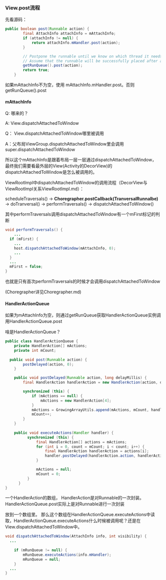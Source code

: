 ### View.post流程



先看源码：

```java
public boolean post(Runnable action) {
        final AttachInfo attachInfo = mAttachInfo;
        if (attachInfo != null) {
            return attachInfo.mHandler.post(action);
        }

        // Postpone the runnable until we know on which thread it needs to run.
        // Assume that the runnable will be successfully placed after attach.
        getRunQueue().post(action);
        return true;
    }
```

如果mAttachInfo不为空，使用 mAttachInfo.mHandler.post。否则getRunQueue().post



#### mAttachInfo

Q: 哪来的？ 

A: View.dispatchAttachedToWindow

Q： View.dispatchAttachedToWindow哪里被调用

A：父布局ViewGroup.dispatchAttachedToWindow里会调用super.dispatchAttachedToWindow

所以这个mAttachInfo是跟着布局一层一层通过dispatchAttachedToWindow， 最终我们需要看最外层的View(Activity的DecorView)的dispatchAttachedToWindow是怎么被调用的。 

ViewRootImpl中dispatchAttachedToWindow的调用流程（DecorView与ViewRootImpl关系ViewRootImpl.md）：



scheduleTraversals() -> **Choregrapher.postCallback(TranversalRunnalbe)** -> doTranversal() -> performTraversals() -> dispatchAttachedToWindow()



其中performTraversals调用dispatchAttachedToWindow有一个mFirst标记的判断

```java
void performTraversals() {
	...
  if (mFirst) {
    ...
    host.dispatchAttachedToWindow(mAttachInfo, 0);
    ...
  }
  ...
  mFirst = false;
}
```

也就是只有首次performTraversals的时候才会调用dispatchAttachedToWindow



(Choregrapher详见Choregrapher.md)





#### HandlerActionQueue

如果为mAttachInfo为空，则通过getRunQueue获取HandlerActionQueue实例调用HandlerActionQueue.post

啥是HandlerActionQueue？

```java
public class HandlerActionQueue {
    private HandlerAction[] mActions;
    private int mCount;
	
  public void post(Runnable action) {
        postDelayed(action, 0);
    }

    public void postDelayed(Runnable action, long delayMillis) {
        final HandlerAction handlerAction = new HandlerAction(action, delayMillis);

        synchronized (this) {
            if (mActions == null) {
                mActions = new HandlerAction[4];
            }
            mActions = GrowingArrayUtils.append(mActions, mCount, handlerAction);
            mCount++;
        }
    }
  
    public void executeActions(Handler handler) {
          synchronized (this) {
              final HandlerAction[] actions = mActions;
              for (int i = 0, count = mCount; i < count; i++) {
                  final HandlerAction handlerAction = actions[i];
                  handler.postDelayed(handlerAction.action, handlerAction.delay);
              }

              mActions = null;
              mCount = 0;
          }
      }
}
```

一个HandlerAction的数组， HandlerAction是对Runnable的一次封装。 HandlerActionQueue.post实际上是对Runnable进行一次封装

放到一个数组里。 那么这个数组在HandlerActionQueue.executeActions中读取，HandlerActionQueue.executeActions什么时候被调用呢？还是在View.dispatchAttachedToWindow中。



```java
void dispatchAttachedToWindow(AttachInfo info, int visibility) {
  ...
    
    if (mRunQueue != null) {
        mRunQueue.executeActions(info.mHandler);
        mRunQueue = null;
    }
  ...
}
```

